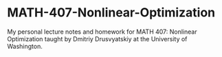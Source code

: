 # MATH-407-Nonlinear-Optimization
My personal lecture notes and homework for MATH 407: Nonlinear Optimization taught by Dmitriy Drusvyatskiy at the University of Washington.
